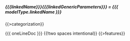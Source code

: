 ##### {{{linkedName}}}{{{linkedGenericParameters}}} = {{{ modelType.linkedName }}}
{{>categorization}}

{{{ oneLineDoc }}}  {{!two spaces intentional}}
{{>features}}
